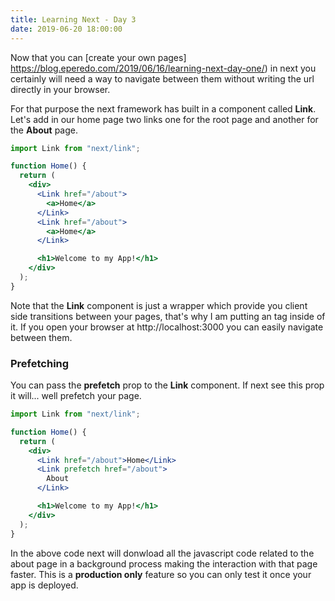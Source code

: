 ```yaml
---
title: Learning Next - Day 3
date: 2019-06-20 18:00:00
---
```


Now that you can [create your own pages] https://blog.eperedo.com/2019/06/16/learning-next-day-one/) in next you certainly will need a way
to navigate between them without writing the url directly in your browser.

For that purpose the next framework has built in a component called **Link**.
Let's add in our home page two links one for the root page and another for
the **About** page.

```jsx
import Link from "next/link";

function Home() {
  return (
    <div>
      <Link href="/about">
        <a>Home</a>
      </Link>
      <Link href="/about">
        <a>Home</a>
      </Link>

      <h1>Welcome to my App!</h1>
    </div>
  );
}
```

Note that the **Link** component is just a wrapper which provide you client side transitions between your pages, that's why I am putting an **<a />** tag inside of it.
If you open your browser at http://localhost:3000 you can easily navigate between them.

### Prefetching

You can pass the **prefetch** prop to the **Link** component. If next see this prop it will... well prefetch your page.

```jsx
import Link from "next/link";

function Home() {
  return (
    <div>
      <Link href="/about">Home</Link>
      <Link prefetch href="/about">
        About
      </Link>

      <h1>Welcome to my App!</h1>
    </div>
  );
}
```

In the above code next will donwload all the javascript code related to the about page in a background process making the interaction with that page faster. This is a **production only** feature so you can only test it once your app is deployed.

